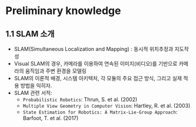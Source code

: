 # Preliminary knowledge

## 1.1 SLAM 소개
- SLAM(Simultaneous Localization and Mapping) : 동시적 위치추정과 지도작성
- Visual SLAM의 경우, 카메라를 이용하여 연속된 이미지(비디오)를 기반으로 카메라의 움직임과 주변 환경을 모델링
- SLAM의 이론적 배경, 시스템 아키텍처, 각 모듈의 주요 접근 방식, 그리고 실제 적용 방법을 익히자.
- SLAM 관련 서적: 
    - `Probabilistic Robotics`: Thrun, S. et al. (2002)
    - `Multiple View Geometry in Computer Vision`: Hartley, R. et al. (2003)
    - `State Estimation for Robotics: A Matrix-Lie-Group Approach`: Barfoot, T. et al. (2017)

